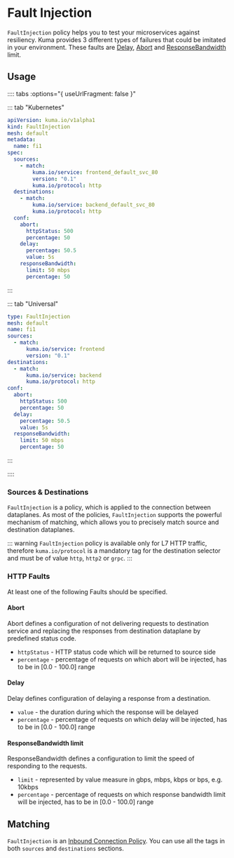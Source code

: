 ---
---
# Fault Injection

`FaultInjection` policy helps you to test your microservices against resiliency. Kuma provides 3 different types of failures that could be imitated in your environment. 
These faults are [Delay](#delay), [Abort](#abort) and [ResponseBandwidth](#responsebandwidth-limit) limit.

## Usage

:::: tabs :options="{ useUrlFragment: false }"

::: tab "Kubernetes"
```yaml
apiVersion: kuma.io/v1alpha1
kind: FaultInjection
mesh: default
metadata:
  name: fi1
spec:
  sources:
    - match:
        kuma.io/service: frontend_default_svc_80
        version: "0.1"
        kuma.io/protocol: http
  destinations:
    - match:
        kuma.io/service: backend_default_svc_80
        kuma.io/protocol: http
  conf:        
    abort:
      httpStatus: 500
      percentage: 50
    delay:
      percentage: 50.5
      value: 5s
    responseBandwidth:
      limit: 50 mbps
      percentage: 50 
```
:::

::: tab "Universal"
```yaml
type: FaultInjection
mesh: default
name: fi1
sources:
  - match:
      kuma.io/service: frontend
      version: "0.1"
destinations:
  - match:
      kuma.io/service: backend
      kuma.io/protocol: http
conf:        
  abort:
    httpStatus: 500
    percentage: 50
  delay:
    percentage: 50.5
    value: 5s
  responseBandwidth:
    limit: 50 mbps
    percentage: 50    
```
:::

::::

### Sources & Destinations
`FaultInjection` is a policy, which is applied to the connection between dataplanes. As most of the policies, `FaultInjection` supports the powerful mechanism of matching, which allows you to precisely match source and destination dataplanes.

::: warning
`FaultInjection` policy is available only for L7 HTTP traffic,
therefore `kuma.io/protocol` is a mandatory tag for the destination selector
and must be of value `http`, `http2` or `grpc`.
:::

### HTTP Faults

At least one of the following Faults should be specified.
#### Abort

Abort defines a configuration of not delivering requests to destination service and replacing the responses from destination dataplane by
predefined status code.

- `httpStatus` -  HTTP status code which will be returned to source side
- `percentage` - percentage of requests on which abort will be injected, has to be in [0.0 - 100.0] range

#### Delay

Delay defines configuration of delaying a response from a destination.

- `value` - the duration during which the response will be delayed
- `percentage` - percentage of requests on which delay will be injected, has to be in [0.0 - 100.0] range

#### ResponseBandwidth limit

ResponseBandwidth defines a configuration to limit the speed of responding to the requests.

- `limit` - represented by value measure in gbps, mbps, kbps or bps, e.g. 10kbps
- `percentage` - percentage of requests on which response bandwidth limit will be injected, has to be in [0.0 - 100.0] range

## Matching

`FaultInjection` is an [Inbound Connection Policy](how-kuma-chooses-the-right-policy-to-apply.md#inbound-connection-policy).
You can use all the tags in both `sources` and `destinations` sections.
